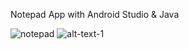 Notepad App with Android Studio & Java

![notepad](https://user-images.githubusercontent.com/100375093/155852929-ddafd9b5-546a-4b21-8506-bc60735e2182.gif)
![alt-text-1](https://user-images.githubusercontent.com/100375093/155852929-ddafd9b5-546a-4b21-8506-bc60735e2182.gif "title-1")
